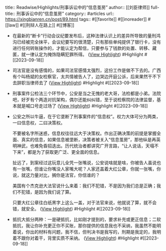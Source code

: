 title:: Readwise/Highlights/刑事诉讼中的“信息茧房”
author:: [[刘臣律师]]
full-title:: 刑事诉讼中的“信息茧房”
category:: #articles
url:: https://xingbianren.cn/post/89.html
tags:: #[[favorite]] #[[inoreader]] #[[law]] #[[刑辩人在路上]] #[[博客]]

- 在最新的“断卡”行动会议纪要发布后，这种法律认识上的差异所导致的量刑鸿沟已经被完全抹平，会议纪要写的很清楚，只有那些单纯提供了银行卡，没有进行任何转账操作的，才能认定为帮信，只要参与了钱款的处置、转移、藏匿，就一律认定为掩饰隐瞒犯罪所得。 ([View Highlight](https://read.readwise.io/read/01hak6vd8ss6603m3twnpw30t7)) #Highlight #[[2023-09-18]]
- 司法官是没有感情的，如果司法官感情太强烈，这份工作是做不下去的。广西有个叫杨斌的女检察官，太共情被告人了，边哭边开庭公诉，后来果然干不下去辞职当律师去了 ([View Highlight](https://read.readwise.io/read/01hak6w56tds8ffdn11aw38yrp)) #Highlight #[[2023-09-18]]
- 刑事案件公检法三个环节中，公安是当之无愧的老大哥，法检都是小弟。法院吧，好歹有个两造对抗架构，偶尔还能纠纠错，至于说检察院的法律监督，基本就是喊口号走过场了 ([View Highlight](https://read.readwise.io/read/01hak6yppj69xxkvcqcm936sw8)) #Highlight #[[2023-09-18]]
- 公安之所以牛逼，在于它垄断了刑事案件的“信息权”。权力大体可分为两类，一曰信息权，二曰决策权。
  
  不要被名字所迷惑，信息权往往远大于决策权。作出正确决策的前提是掌握全面、真实的信息，如果信息被垄断，决策者被关入“信息茧房”，那他纵是再英明神武，也难免昏招迭出。历代统治者都讲究广开言路，“让人说话，天塌不下来”，都是为了获取更广泛、更全面的信息。
  
  扯远了，到案经过这玩意儿全凭一张嘴说，公安说啥就是啥，你被告人虽说也有一张嘴，但谁让你嘴没人家嘴大呢？人家还盖着大红公章，你就一张嘴，你说，就这力量对比，搁你是法官，你信谁的？
  
  美国有个杰克逊大法官说什么来着：我们不犯错，不是因为我们总是正确；我们不犯错，是因为我们说了算。
  
  只要大红公章往白纸黑字上这么一盖，对于法官来说，他就说了算，就不会错，就安全。 ([View Highlight](https://read.readwise.io/read/01hak6z8kg7aemvws5pbswsm9z)) #Highlight #[[2023-09-18]]
- 抵抗大抵分两种：一是硬抵抗，比如刚才提到的，要求补充或更正信息；二软抵抗，我让你补充更正你不买账，那你提供的信息我也不采纳，我虽然不能明着说，你出的材料有问题，我不信，但判决书是我写的，刑期是我定的，我明着不跟你对着干，背里实质不采纳。 ([View Highlight](https://read.readwise.io/read/01hak70bkvv84kpq3gafjdf5ng)) #Highlight #[[2023-09-18]]